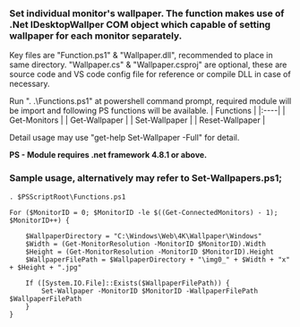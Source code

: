 ### Set individual monitor's wallpaper. The function makes use of .Net IDesktopWallper COM object which capable of setting wallpaper for each monitor separately.

Key files are "Function.ps1" & "Wallpaper.dll", recommended to place in same directory.
"Wallpaper.cs" & "Wallpaper.csproj" are optional, these are source code and VS code config file for reference or compile DLL in case of necessary.

Run ". .\Functions.ps1" at powershell command prompt, required module will be import and following PS functions will be available.
| Functions |
|:----|
| Get-Monitors |
| Get-Wallpaper |
| Set-Wallpaper |
| Reset-Wallpaper |

Detail usage may use "get-help Set-Wallpaper -Full" for detail.

**PS - Module requires .net framework 4.8.1 or above.**

### Sample usage, alternatively may refer to Set-Wallpapers.ps1;
```
. $PSScriptRoot\Functions.ps1

For ($MonitorID = 0; $MonitorID -le $((Get-ConnectedMonitors) - 1); $MonitorID++) {

    $WallpaperDirectory = "C:\Windows\Web\4K\Wallpaper\Windows"
    $Width = (Get-MonitorResolution -MonitorID $MonitorID).Width
    $Height = (Get-MonitorResolution -MonitorID $MonitorID).Height
    $WallpaperFilePath = $WallpaperDirectory + "\img0_" + $Width + "x" + $Height + ".jpg"

    If ([System.IO.File]::Exists($WallpaperFilePath)) {
        Set-Wallpaper -MonitorID $MonitorID -WallpaperFilePath $WallpaperFilePath
    }
}
```
